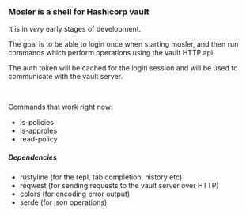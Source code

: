 ### Mosler is a shell for Hashicorp vault

It is in *very* early stages of development.

The goal is to be able to login once when starting mosler, and then run commands which perform operations using the vault HTTP api. 

The auth token will be cached for the login session and will be used to communicate with the vault server.

<br>

Commands that work right now:

* ls-policies
* ls-approles
* read-policy <policy-name>


##### Dependencies

* rustyline (for the repl, tab completion, history etc)
* reqwest (for sending requests to the vault server over HTTP)
* colors (for encoding error output)
* serde (for json operations)